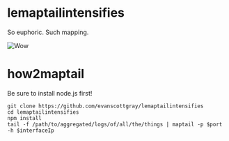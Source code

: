 lemaptailintensifies
====================

So euphoric. Such mapping.

![Wow](https://gs1.wac.edgecastcdn.net/8019B6/data.tumblr.com/9921d74e55a0f34b7b6e6b4ed2ba9c19/tumblr_n031bnIb0C1qd23vuo1_400.gif)

# how2maptail

Be sure to install node.js first!


```shell
git clone https://github.com/evanscottgray/lemaptailintensifies
cd lemaptailintensifies
npm install
tail -f /path/to/aggregated/logs/of/all/the/things | maptail -p $port -h $interfaceIp
```

